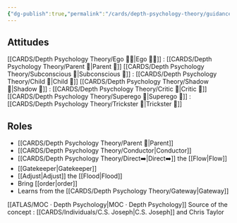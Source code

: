 ```yaml
---
{"dg-publish":true,"permalink":"/cards/depth-psychology-theory/guidance-function/","noteIcon":"","created":"2023-01-06T19:41:31.006+01:00","updated":"2023-04-19T18:35:44.496+02:00"}
---
```



## Attitudes
[[CARDS/Depth Psychology Theory/Ego 🙋‍♂️\|Ego 🙋‍♂️]] : [[CARDS/Depth Psychology Theory/Parent 🤨\|Parent 🤨]] 
[[CARDS/Depth Psychology Theory/Subconscious 🤸\|Subconscious 🤸]] : [[CARDS/Depth Psychology Theory/Child 👼\|Child 👼]]
[[CARDS/Depth Psychology Theory/Shadow 👤\|Shadow 👤]] : [[CARDS/Depth Psychology Theory/Critic 🤔\|Critic 🤔]]
[[CARDS/Depth Psychology Theory/Superego 👹\|Superego 👹]] : [[CARDS/Depth Psychology Theory/Trickster 🤡\|Trickster 🤡]]

## Roles
- [[CARDS/Depth Psychology Theory/Parent 🤨\|Parent]]
- [[CARDS/Depth Psychology Theory/Conductor\|Conductor]]
- [[CARDS/Depth Psychology Theory/Direct➡️\|Direct➡️]] the [[Flow\|Flow]]
- [[Gatekeeper\|Gatekeeper]]
- [[Adjust\|Adjust]] the [[Flood\|Flood]]
- Bring [[order\|order]]
- Learns from the [[CARDS/Depth Psychology Theory/Gateway\|Gateway]]


[[ATLAS/MOC · Depth Psychology\|MOC · Depth Psychology]]
Source of the concept : [[CARDS/Individuals/C.S. Joseph\|C.S. Joseph]] and Chris Taylor